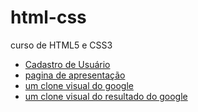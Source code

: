 # html-css
 curso de HTML5 e CSS3
    <ul>
    <li><a href="https://fernandoromeroalves.github.io/html-css/b7web/exercicio-um-formulario-de-pesquisa/index.html">Cadastro de Usuário</a></li>
    <li><a href="https://fernandoromeroalves.github.io/html-css/b7web/exercicio-uma-pagina-de-apresentacao/index.html">pagina de apresentação</a></li>
    <li><a href="https://fernandoromeroalves.github.io/html-css/b7web/exercicio-um-clone-do-google/index.html">um clone visual do google</a></li>
    <li><a href="https://fernandoromeroalves.github.io/html-css/b7web/exercicio-um-clone-dos-resultados-do-google/index.html">um clone visual do resultado do google</a></li>       
    </ul>